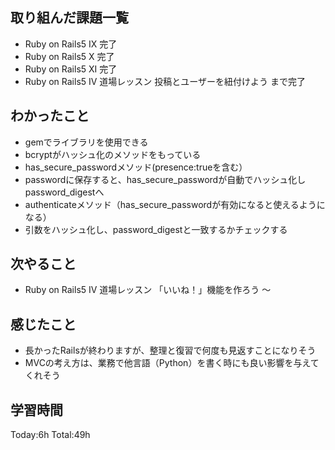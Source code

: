 ## 取り組んだ課題一覧
- Ruby on Rails5 IX 完了
- Ruby on Rails5 X 完了
- Ruby on Rails5 XI 完了
- Ruby on Rails5 IV 道場レッスン 投稿とユーザーを紐付けよう まで完了

## わかったこと
- gemでライブラリを使用できる
- bcryptがハッシュ化のメソッドをもっている
- has_secure_passwordメソッド(presence:trueを含む）
- passwordに保存すると、has_secure_passwordが自動でハッシュ化しpassword_digestへ
- authenticateメソッド（has_secure_passwordが有効になると使えるようになる）
- 引数をハッシュ化し、password_digestと一致するかチェックする

## 次やること
- Ruby on Rails5 IV 道場レッスン 「いいね！」機能を作ろう ～

## 感じたこと
- 長かったRailsが終わりますが、整理と復習で何度も見返すことになりそう
- MVCの考え方は、業務で他言語（Python）を書く時にも良い影響を与えてくれそう

## 学習時間
Today:6h
Total:49h
